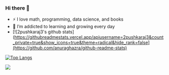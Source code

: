 ### Hi there 👋

<!--
**2pushkaraj3/2pushkaraj3** is a ✨ _special_ ✨ repository because its `README.md` (this file) appears on your GitHub profile.

Here are some ideas to get you started:

- 🔭 I’m currently working on ...
- 🌱 I’m currently learning ...
- 👯 I’m looking to collaborate on ...
- 🤔 I’m looking for help with ...
- 💬 Ask me about ...
- 📫 How to reach me: ...
- 😄 Pronouns: ...
- ⚡ Fun fact: ...
-->
- :zap: I love math, programming, data science, and books
- 🌱 I’m addicted to learning and growing every day
- [![2pushkaraj3's github stats](https://githubreadmestats.vercel.app/apiusername=2pushkaraj3&count_private=true&show_icons=true&theme=radical&hide_rank=false](https://github.com/anuraghazra/github-readme-stats)


[![Top Langs](https://github-readme-stats.vercel.app/api/top-langs/?username=2pushkaraj3)](https://github.com/anuraghazra/github-readme-stats)

 [![](https://visitcount.itsvg.in/api?id=2pushkaraj3&label=Profile%20Views&color=10&icon=1&pretty=false)](https://visitcount.itsvg.in)
